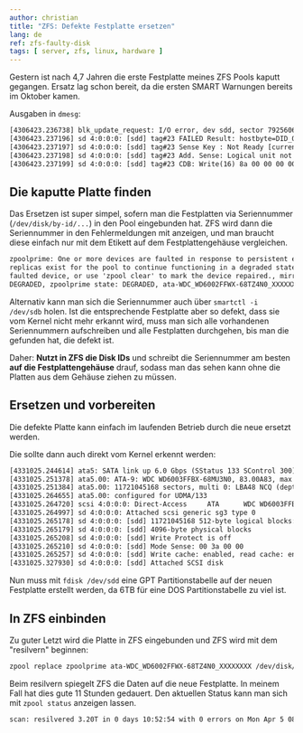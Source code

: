 ```yaml
---
author: christian
title: "ZFS: Defekte Festplatte ersetzen"
lang: de
ref: zfs-faulty-disk
tags: [ server, zfs, linux, hardware ]
---
```


Gestern ist nach 4,7 Jahren die erste Festplatte meines ZFS Pools kaputt gegangen.
Ersatz lag schon bereit, da die ersten SMART Warnungen bereits im Oktober kamen.

Ausgaben in `dmesg`:

```txt
[4306423.236738] blk_update_request: I/O error, dev sdd, sector 7925606840 op 0x1:(WRITE) flags 0x700 phys_seg 32 prio class 0
[4306423.237196] sd 4:0:0:0: [sdd] tag#23 FAILED Result: hostbyte=DID_OK driverbyte=DRIVER_SENSE
[4306423.237197] sd 4:0:0:0: [sdd] tag#23 Sense Key : Not Ready [current] 
[4306423.237198] sd 4:0:0:0: [sdd] tag#23 Add. Sense: Logical unit not ready, hard reset required
[4306423.237199] sd 4:0:0:0: [sdd] tag#23 CDB: Write(16) 8a 00 00 00 00 01 d8 67 2a b8 00 00 01 00 00 00
```

## Die kaputte Platte finden

Das Ersetzen ist super simpel, sofern man die Festplatten via Seriennummer 
(`/dev/disk/by-id/...`) in den Pool eingebunden hat. ZFS wird dann die Seriennummer
in den Fehlermeldungen mit anzeigen, und man braucht diese einfach nur mit
dem Etikett auf dem Festplattengehäuse vergleichen.

```txt
zpoolprime: One or more devices are faulted in response to persistent errors. Sufficient 
replicas exist for the pool to continue functioning in a degraded state. Replace the 
faulted device, or use 'zpool clear' to mark the device repaired., mirror-1 state: 
DEGRADED, zpoolprime state: DEGRADED, ata-WDC_WD6002FFWX-68TZ4N0_XXXXXXXX state: FAULTED
```

Alternativ kann man sich die Seriennummer auch über `smartctl -i /dev/sdb` holen. Ist die
entsprechende Festplatte aber so defekt, dass sie vom Kernel nicht mehr erkannt wird, muss
man sich alle vorhandenen Seriennummern aufschreiben und alle Festplatten durchgehen, bis
man die gefunden hat, die defekt ist.

Daher: **Nutzt in ZFS die Disk IDs** und schreibt die Seriennummer am besten 
**auf die Festplattengehäuse** drauf, sodass man das sehen kann ohne die Platten 
aus dem Gehäuse ziehen zu müssen.

## Ersetzen und vorbereiten

Die defekte Platte kann einfach im laufenden Betrieb durch die neue ersetzt werden.

Die sollte dann auch direkt vom Kernel erkennt werden:

```txt
[4331025.244614] ata5: SATA link up 6.0 Gbps (SStatus 133 SControl 300)
[4331025.251378] ata5.00: ATA-9: WDC WD6003FFBX-68MU3N0, 83.00A83, max UDMA/133
[4331025.251384] ata5.00: 11721045168 sectors, multi 0: LBA48 NCQ (depth 32), AA
[4331025.264655] ata5.00: configured for UDMA/133
[4331025.264720] scsi 4:0:0:0: Direct-Access     ATA      WDC WD6003FFBX-6 0A83 PQ: 0 ANSI: 5
[4331025.264997] sd 4:0:0:0: Attached scsi generic sg3 type 0
[4331025.265178] sd 4:0:0:0: [sdd] 11721045168 512-byte logical blocks: (6.00 TB/5.46 TiB)
[4331025.265179] sd 4:0:0:0: [sdd] 4096-byte physical blocks
[4331025.265208] sd 4:0:0:0: [sdd] Write Protect is off
[4331025.265210] sd 4:0:0:0: [sdd] Mode Sense: 00 3a 00 00
[4331025.265257] sd 4:0:0:0: [sdd] Write cache: enabled, read cache: enabled, doesn't support DPO or FUA
[4331025.327930] sd 4:0:0:0: [sdd] Attached SCSI disk
```

Nun muss mit `fdisk /dev/sdd` eine GPT Partitionstabelle auf der neuen Festplatte erstellt
werden, da 6TB für eine DOS Partitionstabelle zu viel ist.

## In ZFS einbinden

Zu guter Letzt wird die Platte in ZFS eingebunden und ZFS wird mit dem "resilvern" beginnen:

```sh
zpool replace zpoolprime ata-WDC_WD6002FFWX-68TZ4N0_XXXXXXXX /dev/disk/by-id/ata-WDC_WD6003FFBX-68MU3N0_YYYYYYYY
```

Beim resilvern spiegelt ZFS die Daten auf die neue Festplatte. In meinem Fall hat dies gute
11 Stunden gedauert. Den aktuellen Status kann man sich mit `zpool status` anzeigen lassen.

```txt
scan: resilvered 3.20T in 0 days 10:52:54 with 0 errors on Mon Apr 5 08:13:06 2021
```
